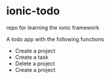 # ionic-todo
repo for learning the ionic framework

A todo app with the following functions  
- Create a project
- Create a task
- Delete a project 
- Create a project 
